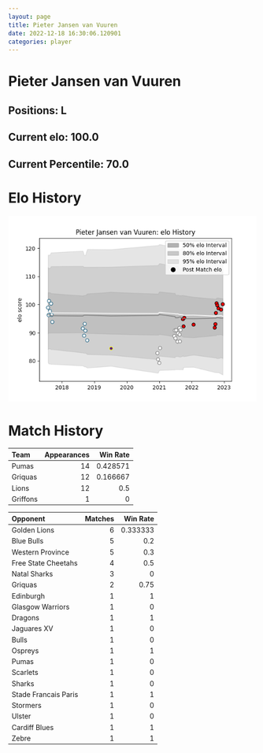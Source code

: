```yaml
---  
layout: page  
title: Pieter Jansen van Vuuren  
date: 2022-12-18 16:30:06.120901  
categories: player  
---
```

# Pieter Jansen van Vuuren

## Positions: L

## Current elo: 100.0

## Current Percentile: 70.0

# Elo History


![elo history](history_PieterJansenvanVuuren.png)
# Match History


| Team     |   Appearances |   Win Rate |
|:---------|--------------:|-----------:|
| Pumas    |            14 |   0.428571 |
| Griquas  |            12 |   0.166667 |
| Lions    |            12 |   0.5      |
| Griffons |             1 |   0        |

| Opponent             |   Matches |   Win Rate |
|:---------------------|----------:|-----------:|
| Golden Lions         |         6 |   0.333333 |
| Blue Bulls           |         5 |   0.2      |
| Western Province     |         5 |   0.3      |
| Free State Cheetahs  |         4 |   0.5      |
| Natal Sharks         |         3 |   0        |
| Griquas              |         2 |   0.75     |
| Edinburgh            |         1 |   1        |
| Glasgow Warriors     |         1 |   0        |
| Dragons              |         1 |   1        |
| Jaguares XV          |         1 |   0        |
| Bulls                |         1 |   0        |
| Ospreys              |         1 |   1        |
| Pumas                |         1 |   0        |
| Scarlets             |         1 |   0        |
| Sharks               |         1 |   0        |
| Stade Francais Paris |         1 |   1        |
| Stormers             |         1 |   0        |
| Ulster               |         1 |   0        |
| Cardiff Blues        |         1 |   1        |
| Zebre                |         1 |   1        |